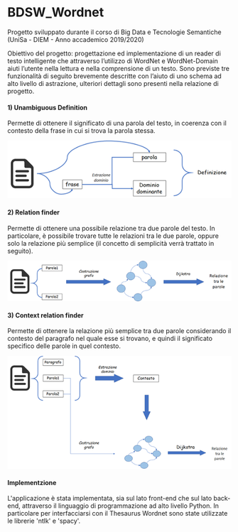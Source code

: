 # BDSW_Wordnet

Progetto sviluppato durante il corso di Big Data e Tecnologie Semantiche (UniSa - DIEM - Anno accademico 2019/2020)

Obiettivo del progetto: progettazione ed implementazione di un reader di testo intelligente che attraverso l’utilizzo di WordNet e WordNet-Domain aiuti l’utente nella lettura e nella comprensione di un testo. Sono previste tre funzionalità di seguito brevemente descritte con l’aiuto di uno schema ad alto livello di astrazione, ulteriori dettagli sono presenti nella relazione di progetto.

#### 1) Unambiguous Definition
Permette di ottenere il significato di una parola del testo, in coerenza con il contesto della frase in cui si trova la parola stessa.

![](https://github.com/enricosammarco/BDSW_Wordnet/blob/main/imgReadMe/Immagine1.png)

#### 2) Relation finder
Permette di ottenere una possibile relazione tra due parole del testo. In particolare, è possibile trovare tutte le relazioni tra le due parole, oppure solo la relazione più semplice (il concetto di semplicità verrà trattato in seguito).

![](https://github.com/enricosammarco/BDSW_Wordnet/blob/main/imgReadMe/Immagine2.png)

#### 3) Context relation finder
Permette di ottenere la relazione più semplice tra due parole considerando il contesto del paragrafo nel quale esse si trovano, e quindi  il significato specifico delle parole in quel contesto.

![](https://github.com/enricosammarco/BDSW_Wordnet/blob/main/imgReadMe/Immagine3.png)

#### Implementzione
L'applicazione è stata implementata, sia sul lato front-end che sul lato back-end, attraverso il linguaggio di programmazione ad alto livello Python. In particolare per interfacciarsi con il Thesaurus Wordnet sono state utilizzate le librerie 'ntlk' e 'spacy'.
